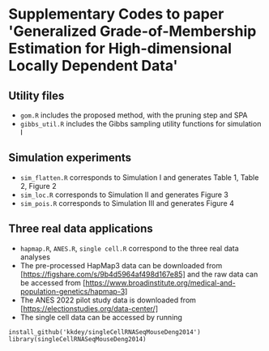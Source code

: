 # Supplementary Codes to paper 'Generalized Grade-of-Membership Estimation for High-dimensional Locally Dependent Data'

## Utility files
- `gom.R` includes the proposed method, with the pruning step and SPA
- `gibbs_util.R` includes the Gibbs sampling utility functions for simulation I

## Simulation experiments
- `sim_flatten.R` corresponds to Simulation I and generates Table 1, Table 2, Figure 2
- `sim_loc.R` corresponds to Simulation II and generates Figure 3
- `sim_pois.R` corresponds to Simulation III and generates Figure 4


## Three real data applications
- `hapmap.R`, `ANES.R`, `single cell.R` correspond to the three real data analyses
- The pre-processed HapMap3 data can be downloaded from [https://figshare.com/s/9b4d5964af498d167e85] and the raw data can be accessed from [https://www.broadinstitute.org/medical-and-population-genetics/hapmap-3]
- The ANES 2022 pilot study data is downloaded from [https://electionstudies.org/data-center/]
- The single cell data can be accessed by running
```
install_github('kkdey/singleCellRNASeqMouseDeng2014') 
library(singleCellRNASeqMouseDeng2014)
```
